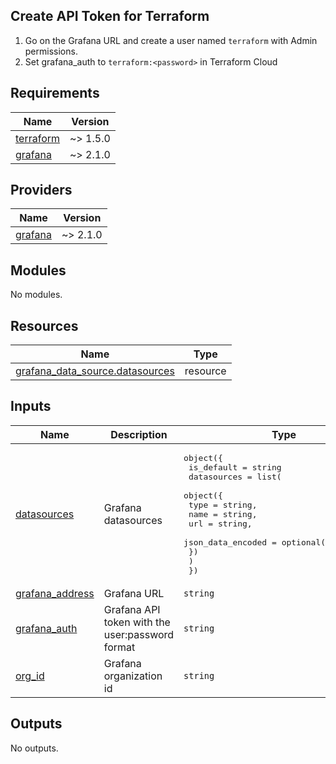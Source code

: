 ## Create API Token for Terraform

1. Go on the Grafana URL and create a user named `terraform` with Admin permissions.
2. Set grafana_auth to `terraform:<password>` in Terraform Cloud

<!-- BEGINNING OF PRE-COMMIT-TERRAFORM DOCS HOOK -->
## Requirements

| Name | Version |
|------|---------|
| <a name="requirement_terraform"></a> [terraform](#requirement\_terraform) | ~> 1.5.0 |
| <a name="requirement_grafana"></a> [grafana](#requirement\_grafana) | ~> 2.1.0 |

## Providers

| Name | Version |
|------|---------|
| <a name="provider_grafana"></a> [grafana](#provider\_grafana) | ~> 2.1.0 |

## Modules

No modules.

## Resources

| Name | Type |
|------|------|
| [grafana_data_source.datasources](https://registry.terraform.io/providers/grafana/grafana/latest/docs/resources/data_source) | resource |

## Inputs

| Name | Description | Type | Default | Required |
|------|-------------|------|---------|:--------:|
| <a name="input_datasources"></a> [datasources](#input\_datasources) | Grafana datasources | <pre>object({<br>    is_default = string<br>    datasources = list(<br>      object({<br>        type              = string,<br>        name              = string,<br>        url               = string,<br>        json_data_encoded = optional(map(string))<br>      })<br>    )<br>  })</pre> | <pre>{<br>  "datasources": [],<br>  "is_default": null<br>}</pre> | no |
| <a name="input_grafana_address"></a> [grafana\_address](#input\_grafana\_address) | Grafana URL | `string` | `"https://grafana.ayanides.cloud"` | no |
| <a name="input_grafana_auth"></a> [grafana\_auth](#input\_grafana\_auth) | Grafana API token with the user:password format | `string` | n/a | yes |
| <a name="input_org_id"></a> [org\_id](#input\_org\_id) | Grafana organization id | `string` | `"1"` | no |

## Outputs

No outputs.
<!-- END OF PRE-COMMIT-TERRAFORM DOCS HOOK -->